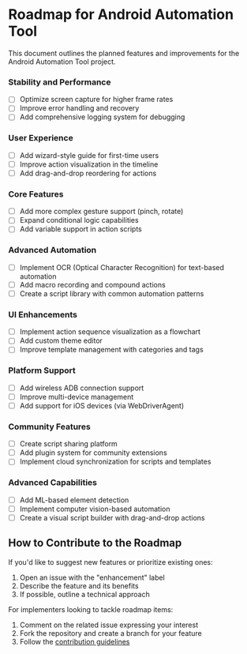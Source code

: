 # Roadmap for Android Automation Tool

This document outlines the planned features and improvements for the Android Automation Tool project.

### Stability and Performance
- [ ] Optimize screen capture for higher frame rates
- [ ] Improve error handling and recovery
- [ ] Add comprehensive logging system for debugging

### User Experience
- [ ] Add wizard-style guide for first-time users
- [ ] Improve action visualization in the timeline
- [ ] Add drag-and-drop reordering for actions

### Core Features
- [ ] Add more complex gesture support (pinch, rotate)
- [ ] Expand conditional logic capabilities
- [ ] Add variable support in action scripts

### Advanced Automation
- [ ] Implement OCR (Optical Character Recognition) for text-based automation
- [ ] Add macro recording and compound actions
- [ ] Create a script library with common automation patterns

### UI Enhancements
- [ ] Implement action sequence visualization as a flowchart
- [ ] Add custom theme editor
- [ ] Improve template management with categories and tags

### Platform Support
- [ ] Add wireless ADB connection support
- [ ] Improve multi-device management
- [ ] Add support for iOS devices (via WebDriverAgent)

### Community Features
- [ ] Create script sharing platform
- [ ] Add plugin system for community extensions
- [ ] Implement cloud synchronization for scripts and templates

### Advanced Capabilities
- [ ] Add ML-based element detection
- [ ] Implement computer vision-based automation
- [ ] Create a visual script builder with drag-and-drop actions

## How to Contribute to the Roadmap

If you'd like to suggest new features or prioritize existing ones:

1. Open an issue with the "enhancement" label
2. Describe the feature and its benefits
3. If possible, outline a technical approach

For implementers looking to tackle roadmap items:

1. Comment on the related issue expressing your interest
2. Fork the repository and create a branch for your feature
3. Follow the [contribution guidelines](CONTRIBUTING.md)